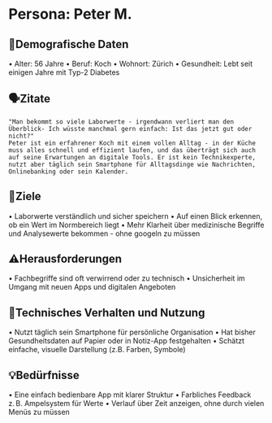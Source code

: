# Persona: Peter M.

## 👤Demografische Daten
•⁠  ⁠Alter: 56 Jahre
•⁠  ⁠Beruf: Koch
•⁠  ⁠Wohnort: Zürich 
•⁠  Gesundheit: Lebt seit einigen Jahre mit Typ-2 Diabetes

## 🗣️Zitate
	⁠"Man bekommt so viele Laborwerte - irgendwann verliert man den Überblick- Ich wüsste manchmal gern einfach: Ist das jetzt gut oder nicht?"
	Peter ist ein erfahrener Koch mit einem vollen Alltag - in der Küche muss alles schnell und effizient laufen, und das überträgt sich auch auf seine Erwartungen an digitale Tools. Er ist kein Technikexperte, nutzt aber täglich sein Smartphone für Alltagsdinge wie Nachrichten, Onlinebanking oder sein Kalender.

## 🎯Ziele
•⁠  Laborwerte verständlich und sicher speichern
•⁠  ⁠Auf einen Blick erkennen, ob ein Wert im Normbereich liegt
•  Mehr Klarheit über medizinische Begriffe und Analysewerte bekommen - ohne googeln zu müssen

## ⚠️Herausforderungen
•⁠  ⁠Fachbegriffe sind oft verwirrend oder zu technisch
•⁠  ⁠Unsicherheit im Umgang mit neuen Apps und digitalen Angeboten

## 📱Technisches Verhalten und Nutzung 
•⁠  ⁠Nutzt täglich sein Smartphone für persönliche Organisation
•⁠  ⁠Hat bisher Gesundheitsdaten auf Papier oder in Notiz-App festgehalten
•⁠ Schätzt einfache, visuelle Darstellung (z.B. Farben, Symbole)

## 💡Bedürfnisse
•⁠  ⁠Eine einfach bedienbare App mit klarer Struktur
•⁠  ⁠Farbliches Feedback z. B. Ampelsystem für Werte
•  Verlauf über Zeit anzeigen, ohne durch vielen Menüs zu müssen